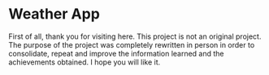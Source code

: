 # Weather App

 First of all, thank you for visiting here. This project is not an original project. The purpose of the project was completely rewritten in person in order to consolidate, repeat and improve the information learned and the achievements obtained. I hope you will like it.
